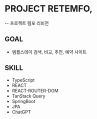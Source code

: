 # PROJECT RETEMFO,
-- 프로젝트 템포 리비전
## GOAL
* 템플스테이 검색, 비교, 추천, 예약 사이트
## SKILL
* TypeScript
* REACT
* REACT-ROUTER-DOM
* TanStack Query
* SpringBoot
* JPA
* ChatGPT